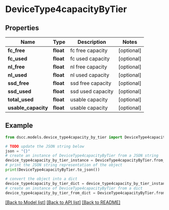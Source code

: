 # DeviceType4capacityByTier


## Properties

Name | Type | Description | Notes
------------ | ------------- | ------------- | -------------
**fc_free** | **float** | fc free capacity | [optional] 
**fc_used** | **float** | fc used capacity | [optional] 
**nl_free** | **float** | nl free capacity | [optional] 
**nl_used** | **float** | nl used capacity | [optional] 
**ssd_free** | **float** | ssd free capacity | [optional] 
**ssd_used** | **float** | ssd used capacity | [optional] 
**total_used** | **float** | usable capacity | [optional] 
**usable_capacity** | **float** | usable capacity | [optional] 

## Example

```python
from dscc.models.device_type4capacity_by_tier import DeviceType4capacityByTier

# TODO update the JSON string below
json = "{}"
# create an instance of DeviceType4capacityByTier from a JSON string
device_type4capacity_by_tier_instance = DeviceType4capacityByTier.from_json(json)
# print the JSON string representation of the object
print(DeviceType4capacityByTier.to_json())

# convert the object into a dict
device_type4capacity_by_tier_dict = device_type4capacity_by_tier_instance.to_dict()
# create an instance of DeviceType4capacityByTier from a dict
device_type4capacity_by_tier_from_dict = DeviceType4capacityByTier.from_dict(device_type4capacity_by_tier_dict)
```
[[Back to Model list]](../README.md#documentation-for-models) [[Back to API list]](../README.md#documentation-for-api-endpoints) [[Back to README]](../README.md)


